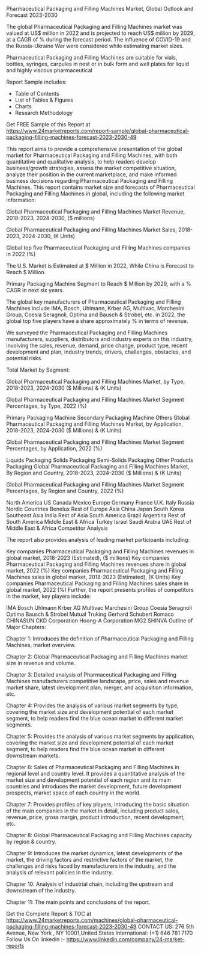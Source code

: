 Pharmaceutical Packaging and Filling Machines Market, Global Outlook and Forecast 2023-2030

The global Pharmaceutical Packaging and Filling Machines market was valued at US$ million in 2022 and is projected to reach US$ million by 2029, at a CAGR of % during the forecast period. The influence of COVID-19 and the Russia-Ukraine War were considered while estimating market sizes.

Pharmaceutical Packaging and Filling Machines are suitable for vials, bottles, syringes, carpules in nest or in bulk form and well plates for liquid and highly viscous pharmaceutical

Report Sample includes:
- Table of Contents
- List of Tables & Figures
- Charts
- Research Methodology

Get FREE Sample of this Report at https://www.24marketreports.com/report-sample/global-pharmaceutical-packaging-filling-machines-forecast-2023-2030-49

This report aims to provide a comprehensive presentation of the global market for Pharmaceutical Packaging and Filling Machines, with both quantitative and qualitative analysis, to help readers develop business/growth strategies, assess the market competitive situation, analyze their position in the current marketplace, and make informed business decisions regarding Pharmaceutical Packaging and Filling Machines. This report contains market size and forecasts of Pharmaceutical Packaging and Filling Machines in global, including the following market information:

Global Pharmaceutical Packaging and Filling Machines Market Revenue, 2018-2023, 2024-2030, ($ millions)

Global Pharmaceutical Packaging and Filling Machines Market Sales, 2018-2023, 2024-2030, (K Units)

Global top five Pharmaceutical Packaging and Filling Machines companies in 2022 (%)

The U.S. Market is Estimated at $ Million in 2022, While China is Forecast to Reach $ Million.

Primary Packaging Machine Segment to Reach $ Million by 2029, with a % CAGR in next six years.

The global key manufacturers of Pharmaceutical Packaging and Filling Machines include IMA, Bosch, Uhlmann, Krber AG, Multivac, Marchesini Group, Coesia Seragnoli, Optima and Bausch & Strobel, etc. in 2022, the global top five players have a share approximately % in terms of revenue.

We surveyed the Pharmaceutical Packaging and Filling Machines manufacturers, suppliers, distributors and industry experts on this industry, involving the sales, revenue, demand, price change, product type, recent development and plan, industry trends, drivers, challenges, obstacles, and potential risks.

Total Market by Segment:

Global Pharmaceutical Packaging and Filling Machines Market, by Type, 2018-2023, 2024-2030 ($ Millions) & (K Units)

Global Pharmaceutical Packaging and Filling Machines Market Segment Percentages, by Type, 2022 (%)

Primary Packaging Machine
Secondary Packaging Machine
Others
Global Pharmaceutical Packaging and Filling Machines Market, by Application, 2018-2023, 2024-2030 ($ Millions) & (K Units)

Global Pharmaceutical Packaging and Filling Machines Market Segment Percentages, by Application, 2022 (%)

Liquids Packaging
Solids Packaging
Semi-Solids Packaging
Other Products Packaging
Global Pharmaceutical Packaging and Filling Machines Market, By Region and Country, 2018-2023, 2024-2030 ($ Millions) & (K Units)

Global Pharmaceutical Packaging and Filling Machines Market Segment Percentages, By Region and Country, 2022 (%)

North America
US
Canada
Mexico
Europe
Germany
France
U.K.
Italy
Russia
Nordic Countries
Benelux
Rest of Europe
Asia
China
Japan
South Korea
Southeast Asia
India
Rest of Asia
South America
Brazil
Argentina
Rest of South America
Middle East & Africa
Turkey
Israel
Saudi Arabia
UAE
Rest of Middle East & Africa
Competitor Analysis

The report also provides analysis of leading market participants including:

Key companies Pharmaceutical Packaging and Filling Machines revenues in global market, 2018-2023 (Estimated), ($ millions)
Key companies Pharmaceutical Packaging and Filling Machines revenues share in global market, 2022 (%)
Key companies Pharmaceutical Packaging and Filling Machines sales in global market, 2018-2023 (Estimated), (K Units)
Key companies Pharmaceutical Packaging and Filling Machines sales share in global market, 2022 (%)
Further, the report presents profiles of competitors in the market, key players include:

IMA
Bosch
Uhlmann
Krber AG
Multivac
Marchesini Group
Coesia Seragnoli
Optima
Bausch & Strobel
Mutual
Truking
Gerhard Schubert
Romaco
CHINASUN
CKD Corporation
Hoong-A Corporation
MG2
SHINVA
Outline of Major Chapters:

Chapter 1: Introduces the definition of Pharmaceutical Packaging and Filling Machines, market overview.

Chapter 2: Global Pharmaceutical Packaging and Filling Machines market size in revenue and volume.

Chapter 3: Detailed analysis of Pharmaceutical Packaging and Filling Machines manufacturers competitive landscape, price, sales and revenue market share, latest development plan, merger, and acquisition information, etc.

Chapter 4: Provides the analysis of various market segments by type, covering the market size and development potential of each market segment, to help readers find the blue ocean market in different market segments.

Chapter 5: Provides the analysis of various market segments by application, covering the market size and development potential of each market segment, to help readers find the blue ocean market in different downstream markets.

Chapter 6: Sales of Pharmaceutical Packaging and Filling Machines in regional level and country level. It provides a quantitative analysis of the market size and development potential of each region and its main countries and introduces the market development, future development prospects, market space of each country in the world.

Chapter 7: Provides profiles of key players, introducing the basic situation of the main companies in the market in detail, including product sales, revenue, price, gross margin, product introduction, recent development, etc.

Chapter 8: Global Pharmaceutical Packaging and Filling Machines capacity by region & country.

Chapter 9: Introduces the market dynamics, latest developments of the market, the driving factors and restrictive factors of the market, the challenges and risks faced by manufacturers in the industry, and the analysis of relevant policies in the industry.

Chapter 10: Analysis of industrial chain, including the upstream and downstream of the industry.

Chapter 11: The main points and conclusions of the report.

Get the Complete Report & TOC at https://www.24marketreports.com/machines/global-pharmaceutical-packaging-filling-machines-forecast-2023-2030-49
CONTACT US:
276 5th Avenue, New York , NY 10001,United States
International: (+1) 646 781 7170
Follow Us On linkedin :- https://www.linkedin.com/company/24-market-reports
